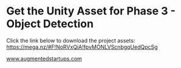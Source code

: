 # Get the Unity Asset for Phase 3 - Object Detection

Click the link below to download the project assets:
https://mega.nz/#F!NoRVxQiA!fpvMONLVScnbgqUedQpcSg

www.augmentedstartups.com